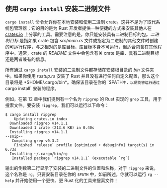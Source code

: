 <!-- 旧链接，请勿删除 -->

<a id="installing-binaries-from-cratesio-with-cargo-install"></a>

## 使用 `cargo install` 安装二进制文件

`cargo install` 命令允许你在本地安装和使用二进制 crate。这并不是为了取代系统包管理器；它的目的是为 Rust 开发者提供一种便捷的方式来安装其他人在 [crates.io](https://crates.io/)<!-- ignore --> 上分享的工具。需要注意的是，你只能安装具有二进制目标的包。_二进制目标_ 是指如果 crate 包含 _src/main.rs_ 文件或指定为二进制的其他文件时创建的可运行程序，与之相对的是库目标，库目标本身不可运行，但适合包含在其他程序中。通常，crate 的 _README_ 文件中会包含有关 crate 是库、具有二进制目标还是两者兼有的信息。

所有通过 `cargo install` 安装的二进制文件都存储在安装根目录的 _bin_ 文件夹中。如果你使用 _rustup.rs_ 安装了 Rust 并且没有进行任何自定义配置，那么这个目录将是 *$HOME/.cargo/bin*。确保该目录在你的 `$PATH` 中，以便能够运行通过 `cargo install` 安装的程序。

例如，在第 12 章中我们提到有一个名为 `ripgrep` 的 Rust 实现的 `grep` 工具，用于搜索文件。要安装 `ripgrep`，我们可以运行以下命令：

<!-- 手动重新生成
cargo install 一些你没有的东西，复制相关输出
-->

```console
$ cargo install ripgrep
    Updating crates.io index
  Downloaded ripgrep v14.1.1
  Downloaded 1 crate (213.6 KB) in 0.40s
  Installing ripgrep v14.1.1
--snip--
   Compiling grep v0.3.2
    Finished `release` profile [optimized + debuginfo] target(s) in 6.73s
  Installing ~/.cargo/bin/rg
   Installed package `ripgrep v14.1.1` (executable `rg`)
```

输出的倒数第二行显示了安装的二进制文件的位置和名称，对于 `ripgrep` 来说，这个名称是 `rg`。只要安装目录在你的 `$PATH` 中，如前所述，你就可以运行 `rg --help` 并开始使用一个更快、更 Rust 化的工具来搜索文件！